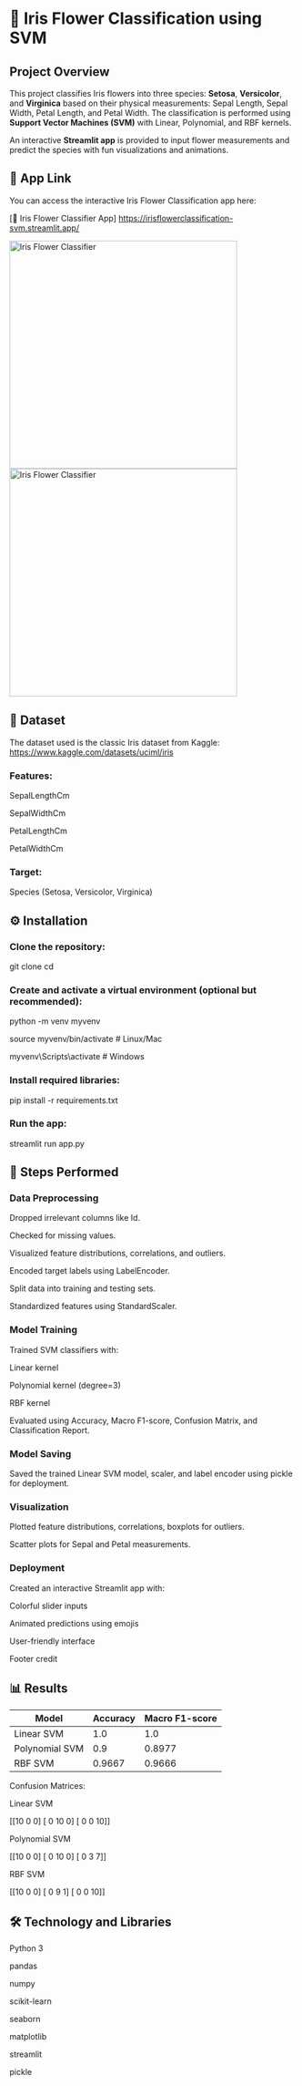 # 🌸 Iris Flower Classification using SVM

## Project Overview

This project classifies Iris flowers into three species: **Setosa**, **Versicolor**, and **Virginica** based on their physical measurements: Sepal Length, Sepal Width, Petal Length, and Petal Width. The classification is performed using **Support Vector Machines (SVM)** with Linear, Polynomial, and RBF kernels.

An interactive **Streamlit app** is provided to input flower measurements and predict the species with fun visualizations and animations.

## 🔗 App Link

You can access the interactive Iris Flower Classification app here:  

[🌸 Iris Flower Classifier App] https://irisflowerclassification-svm.streamlit.app/ 

<img src="https://github.com/user-attachments/assets/1d659f18-2c58-4158-95e4-10a5bcea93b3" width="400" alt="Iris Flower Classifier">

<img src="https://github.com/user-attachments/assets/8d7e982b-9a6b-400b-959f-4edeee87c990" width="400" alt="Iris Flower Classifier">

## 📂 Dataset

The dataset used is the classic Iris dataset from Kaggle: https://www.kaggle.com/datasets/uciml/iris

### Features:

SepalLengthCm

SepalWidthCm

PetalLengthCm

PetalWidthCm

### Target:

Species (Setosa, Versicolor, Virginica)

## ⚙ Installation

### Clone the repository:

git clone cd

### Create and activate a virtual environment (optional but recommended):

python -m venv myvenv

source myvenv/bin/activate      # Linux/Mac

myvenv\Scripts\activate         # Windows

### Install required libraries:

pip install -r requirements.txt

### Run the app:

streamlit run app.py

## 📝 Steps Performed

### Data Preprocessing

Dropped irrelevant columns like Id.

Checked for missing values.

Visualized feature distributions, correlations, and outliers.

Encoded target labels using LabelEncoder.

Split data into training and testing sets.

Standardized features using StandardScaler.

### Model Training

Trained SVM classifiers with:

Linear kernel

Polynomial kernel (degree=3)

RBF kernel

Evaluated using Accuracy, Macro F1-score, Confusion Matrix, and Classification Report.

### Model Saving

Saved the trained Linear SVM model, scaler, and label encoder using pickle for deployment.

### Visualization

Plotted feature distributions, correlations, boxplots for outliers.

Scatter plots for Sepal and Petal measurements.

### Deployment

Created an interactive Streamlit app with:

Colorful slider inputs

Animated predictions using emojis

User-friendly interface

Footer credit

## 📊 Results

| Model          | Accuracy | Macro F1-score |
| -------------- | -------- | -------------- |
| Linear SVM     | 1.0      | 1.0            |
| Polynomial SVM | 0.9      | 0.8977         |
| RBF SVM        | 0.9667   | 0.9666         |

Confusion Matrices:

Linear SVM

[[10  0  0]
 [ 0 10  0]
 [ 0  0 10]]

Polynomial SVM

[[10  0  0]
 [ 0 10  0]
 [ 0  3  7]]

RBF SVM

[[10  0  0]
 [ 0  9  1]
 [ 0  0 10]]

## 🛠 Technology and Libraries

Python 3

pandas

numpy

scikit-learn

seaborn

matplotlib

streamlit

pickle
